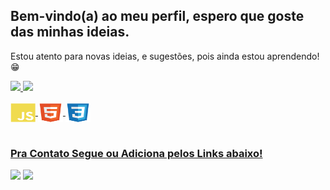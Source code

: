 ## Bem-vindo(a) ao meu perfil, espero que goste das minhas ideias.
  Estou atento para novas ideias, e sugestões, pois ainda estou aprendendo! 😁
  
 <div>
   <a href="https://github.com/DanwesleyKukla">
   <img height="180em" src="https://github-readme-stats.vercel.app/api?username=DanwesleyKukla&show_icons=true&theme=tokyonight&include_all_commits=true&count_private=true"/>
   <img height="180em" src="https://github-readme-stats.vercel.app/api/top-langs/?username=DanwesleyKukla&layout=compact&langs_count=6&theme=tokyonight"/>
</div>
    
<div style="display: inline_block"><br>
  <img align="center" alt="Js" height="30" width="40" src="https://raw.githubusercontent.com/devicons/devicon/master/icons/javascript/javascript-plain.svg">
  <img align="center" alt="HTML" height="30" width="40" src="https://raw.githubusercontent.com/devicons/devicon/master/icons/html5/html5-original.svg">
  <img align="center" alt="CSS" height="30" width="40" src="https://raw.githubusercontent.com/devicons/devicon/master/icons/css3/css3-original.svg">
</div>
 
<br>
 
### Pra Contato Segue ou Adiciona pelos Links abaixo! 
 
<div> 
  <a href = "mailto:danwesleykukla@gmail.com"><img src="https://img.shields.io/badge/-Gmail-%23333?style=for-the-badge&logo=gmail&logoColor=white" target="_blank"></a>
  <a href="www.linkedin.com/in/wesley-kukla-04a437245" target="_blank"><img src="https://img.shields.io/badge/-LinkedIn-%230077B5?style=for-the-badge&logo=linkedin&logoColor=white" target="_blank"></a>
</div>
